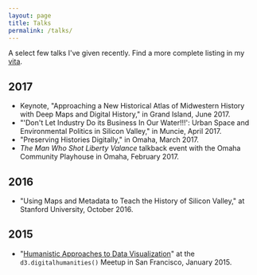 ```yaml
---
layout: page
title: Talks
permalink: /talks/
---
```


A select few talks I've given recently. Find a more complete listing in my [vita]({{site.owner.vita}}).

## 2017

-	Keynote, "Approaching a New Historical Atlas of Midwestern History with Deep Maps and Digital History," in Grand Island, June 2017.
-	"'Don't Let Industry Do its Business In Our Water!!!': Urban Space and Environmental Politics in Silicon Valley," in Muncie, April 2017.
-	"Preserving Histories Digitally," in Omaha, March 2017.
-	*The Man Who Shot Liberty Valance* talkback event with the Omaha Community Playhouse in Omaha, February 2017.

## 2016

-	"Using Maps and Metadata to Teach the History of Silicon Valley," at Stanford University, October 2016.

## 2015

-	"[Humanistic Approaches to Data Visualization](http://jasonheppler.org/jasonheppler/2015/01/18/humanistic-approaches-to-data-visualization/)" at the `d3.digitalhumanities()` Meetup in San Francisco, January 2015.